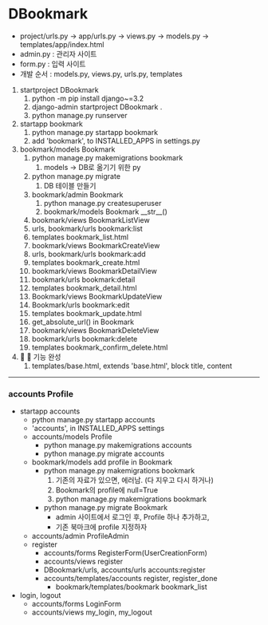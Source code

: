 # DBookmark
- project/urls.py -> app/urls.py -> views.py -> models.py -> templates/app/index.html
- admin.py : 관리자 사이트
- form.py : 입력 사이트
- 개발 순서 : models.py, views.py, urls.py, templates
1. startproject DBookmark
   1. python -m pip install django~=3.2
   2. django-admin startproject DBookmark .
   3. python manage.py runserver
2. startapp bookmark
   1. python manage.py startapp bookmark
   2. add 'bookmark', to INSTALLED_APPS in settings.py
3. bookmark/models Bookmark
   1. python manage.py makemigrations bookmark
      1. models -> DB로 옮기기 위한 py
   2. python manage.py migrate
      1. DB 테이블 만들기
   3. bookmark/admin Bookmark
      1. python manage.py createsuperuser
      2. bookmark/models Bookmark \_\_str__()
   4. bookmark/views BookmarkListView
   5. urls, bookmark/urls bookmark:list
   6. templates bookmark_list.html
   7. bookmark/views BookmarkCreateView
   8. urls, bookmark/urls bookmark:add
   9. templates bookmark_create.html
   10. bookmark/views BookmarkDetailView
   11. bookmark/urls bookmark:detail
   12. templates bookmark_detail.html
   13. Bookmark/views BookmarkUpdateView
   14. Bookmark/urls bookmark:edit
   15. templates bookmark_update.html
   16. get_absolute_url() in Bookmark
   17. bookmark/views BookmarkDeleteView
   18. bookmark/urls bookmark:delete
   19. templates bookmark_confirm_delete.html
4. 💨 💯 기능 완성
   1. templates/base.html, extends 'base.html', block title, content
---
### accounts Profile
- startapp accounts
   - python manage.py startapp accounts
   - 'accounts', in INSTALLED_APPS settings
   - accounts/models Profile
     - python manage.py makemigrations accounts
     - python manage.py migrate accounts
   - bookmark/models add profile in Bookmark
     - python manage.py makemigrations bookmark
       1. 기존의 자료가 있으면, 에러남. (다 지우고 다시 하거나)
       2. Bookmark의 profile에 null=True
       3. python manage.py makemigrations bookmark
     - python manage.py migrate Bookmark
       - admin 사이트에서 로그인 후, Profile 하나 추가하고,
       - 기존 북마크에 profile 지정하자
   - accounts/admin ProfileAdmin
   - register
     - accounts/forms RegisterForm(UserCreationForm)
     - accounts/views register
     - DBookmark/urls, accounts/urls accounts:register
     - accounts/templates/accounts register, register_done
       - bookmark/templates/bookmark bookmark_list
- login, logout
  - accounts/forms LoginForm
  - accounts/views my_login, my_logout
